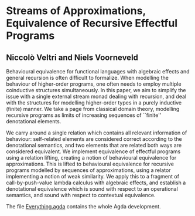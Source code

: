 # Streams of Approximations, Equivalence of Recursive Effectful Programs 
## Niccolò Veltri and Niels Voorneveld

Behavioural equivalence for functional languages with algebraic effects and general recursion is often difficult to formalize. 
When modelling the behaviour of higher-order programs, one often needs to employ multiple coinductive structures simultaneously.
In this paper, we aim to simplify the issue with a single external stream monad dealing with recursion, and deal with the structures for modelling higher-order types in a purely inductive (finite) manner. We take a page from classical domain theory, modelling recursive programs as limits of increasing sequences of ``finite'' denotational elements. 

We carry around a single relation which contains all relevant information of behaviour: self-related elements are considered correct according to the denotational semantics, and two elements that are related both ways are considered equivalent. We implement equivalence of effectful programs using a relation lifting, creating a notion of behavioural equivalence for approximations. This is lifted to behavioural equivalence for recursive programs modelled by sequences of approximations, using a relator implementing a notion of weak similarity. We apply this to a fragment of call-by-push-value lambda calculus with algebraic effects, and establish a denotational equivalence which is sound with respect to an operational semantics, and sound with respect to contextual equivalence.

The file [Everything.agda](https://github.com/Voorn/Stream-Equivalence/blob/main/Everything.agda) contains the whole Agda development.